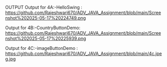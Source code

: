 OUTPUT 
Output for 4A:-HelloSwing  : https://github.com/Rajeshwari670/ADV_JAVA_Assignment/blob/main/Screenshot%202025-05-17%20224749.png

Output for 4B:-CountryButtonDemo: https://github.com/Rajeshwari670/ADV_JAVA_Assignment/blob/main/Screenshot%202025-05-17%20225939.png
  
Output for 4C:-imageButtonDemo : https://github.com/Rajeshwari670/ADV_JAVA_Assignment/blob/main/4c.jpeg.jpg


